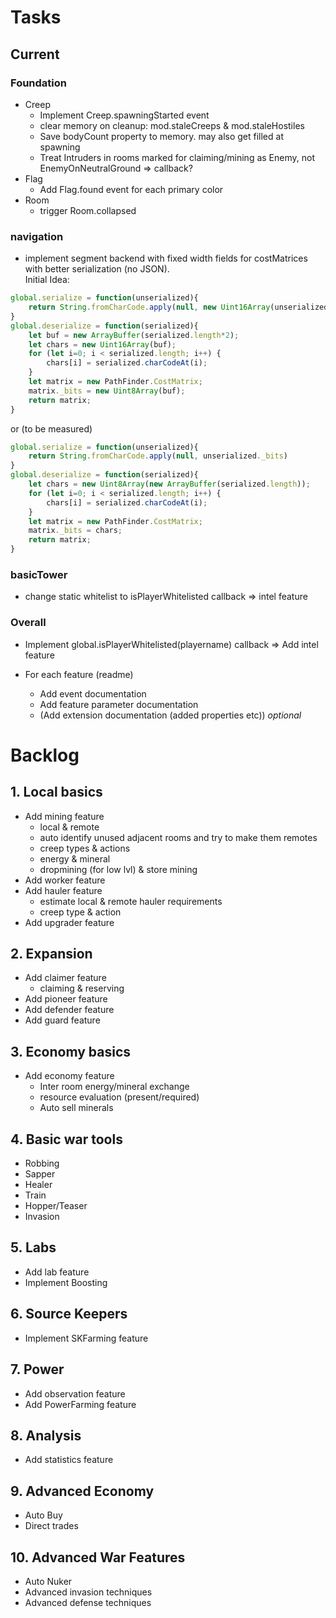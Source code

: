 # Tasks

## Current

### Foundation

* Creep
  * Implement Creep.spawningStarted event
  * clear memory on cleanup: mod.staleCreeps & mod.staleHostiles
  * Save bodyCount property to memory. may also get filled at spawning
  * Treat Intruders in rooms marked for claiming/mining as Enemy, not EnemyOnNeutralGround => callback?
* Flag
  * Add Flag.found event for each primary color
* Room
  * trigger Room.collapsed

### navigation

* implement segment backend with fixed width fields for costMatrices with better serialization (no JSON).  
Initial Idea:
```JavaScript
global.serialize = function(unserialized){
    return String.fromCharCode.apply(null, new Uint16Array(unserialized._bits.buffer))
}
global.deserialize = function(serialized){
    let buf = new ArrayBuffer(serialized.length*2);
    let chars = new Uint16Array(buf);
    for (let i=0; i < serialized.length; i++) {
        chars[i] = serialized.charCodeAt(i);
    }
    let matrix = new PathFinder.CostMatrix;
    matrix._bits = new Uint8Array(buf);
    return matrix;
}
```
or (to be measured)
```JavaScript
global.serialize = function(unserialized){
    return String.fromCharCode.apply(null, unserialized._bits)
}
global.deserialize = function(serialized){
    let chars = new Uint8Array(new ArrayBuffer(serialized.length));
    for (let i=0; i < serialized.length; i++) {
        chars[i] = serialized.charCodeAt(i);
    }
    let matrix = new PathFinder.CostMatrix;
    matrix._bits = chars;
    return matrix;
}
```

### basicTower

* change static whitelist to isPlayerWhitelisted callback => intel feature

### Overall

* Implement global.isPlayerWhitelisted(playername) callback => Add intel feature

* For each feature (readme)
  * Add event documentation
  * Add feature parameter documentation
  * (Add extension documentation (added properties etc)) *optional*

# Backlog

## 1. Local basics

* Add mining feature
  * local & remote
  * auto identify unused adjacent rooms and try to make them remotes
  * creep types & actions
  * energy & mineral
  * dropmining (for low lvl) & store mining
* Add worker feature
* Add hauler feature
  * estimate local & remote hauler requirements
  * creep type & action
* Add upgrader feature

## 2. Expansion 

* Add claimer feature
  * claiming & reserving
* Add pioneer feature
* Add defender feature
* Add guard feature

## 3. Economy basics

* Add economy feature
  * Inter room energy/mineral exchange
  * resource evaluation (present/required)
  * Auto sell minerals

## 4. Basic war tools

* Robbing
* Sapper
* Healer
* Train
* Hopper/Teaser
* Invasion

## 5. Labs

* Add lab feature
* Implement Boosting

## 6. Source Keepers

* Implement SKFarming feature

## 7. Power

* Add observation feature
* Add PowerFarming feature

## 8. Analysis

* Add statistics feature 

## 9. Advanced Economy

* Auto Buy
* Direct trades

## 10. Advanced War Features

* Auto Nuker
* Advanced invasion techniques 
* Advanced defense techniques 
